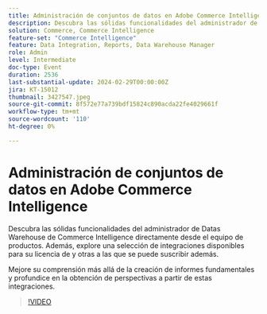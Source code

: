 ```yaml
---
title: Administración de conjuntos de datos en Adobe Commerce Intelligence
description: Descubra las sólidas funcionalidades del administrador de Datas Warehouse de Commerce Intelligence directamente desde el equipo de productos. Además, explore una selección de integraciones disponibles para su licencia de y otras a las que se puede suscribir además. Mejore su comprensión más allá de la creación de informes fundamentales y profundice en la obtención de perspectivas a partir de estas integraciones.
solution: Commerce, Commerce Intelligence
feature-set: "Commerce Intelligence"
feature: Data Integration, Reports, Data Warehouse Manager
role: Admin
level: Intermediate
doc-type: Event
duration: 2536
last-substantial-update: 2024-02-29T00:00:00Z
jira: KT-15012
thumbnail: 3427547.jpeg
source-git-commit: 8f572e77a739bdf15824c890acda22fe4029661f
workflow-type: tm+mt
source-wordcount: '110'
ht-degree: 0%

---
```



# Administración de conjuntos de datos en Adobe Commerce Intelligence

Descubra las sólidas funcionalidades del administrador de Datas Warehouse de Commerce Intelligence directamente desde el equipo de productos. Además, explore una selección de integraciones disponibles para su licencia de y otras a las que se puede suscribir además.

Mejore su comprensión más allá de la creación de informes fundamentales y profundice en la obtención de perspectivas a partir de estas integraciones.

>[!VIDEO](https://video.tv.adobe.com/v/3427547/?learn=on)